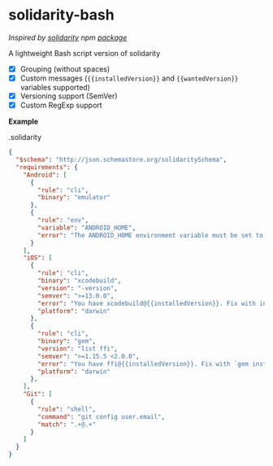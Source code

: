 # solidarity-bash

_Inspired by [solidarity](https://github.com/infinitered/solidarity) npm [package](https://www.npmjs.com/package/solidarity)_

A lightweight Bash script version of solidarity

- [x] Grouping (without spaces)
- [x] Custom messages (`{{installedVersion}}` and `{{wantedVersion}}` variables supported)
- [x] Versioning support (SemVer)
- [x] Custom RegExp support

**Example**

.solidarity

```json
{
  "$schema": "http://json.schemastore.org/solidaritySchema",
  "requirements": {
    "Android": [
      {
        "rule": "cli",
        "binary": "emulator"
      },
      {
        "rule": "env",
        "variable": "ANDROID_HOME",
        "error": "The ANDROID_HOME environment variable must be set to your local SDK.  Refer to getting started docs for help."
      }
    ],
    "iOS": [
      {
        "rule": "cli",
        "binary": "xcodebuild",
        "version": "-version",
        "semver": ">=13.0.0",
        "error": "You have xcodebuild@{{installedVersion}}. Fix with install xcode v{{wantedVersion}}",
        "platform": "darwin"
      },
      {
        "rule": "cli",
        "binary": "gem",
        "version": "list ffi",
        "semver": ">=1.15.5 <2.0.0",
        "error": "You have ffi@{{installedVersion}}. Fix with `gem install ffi --version {{wantedVersion}} --user-install`. More info https://github.com/ffi/ffi",
        "platform": "darwin"
      },
    ],
    "Git": [
      {
        "rule": "shell",
        "command": "git config user.email",
        "match": ".+@.+"
      }
    ]
  }
}
```

